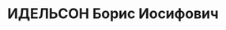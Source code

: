 ---
title: ИДЕЛЬСОН Борис Иосифович
description: "Род. в 1895. Проживал: г. Бузулук. Преподаватель медицинская школа \n\
  \  Приговор: ВК ВС СССР, 28.01.1938 – ВМН. \n  Реабилитирован 01.10.1957"
---